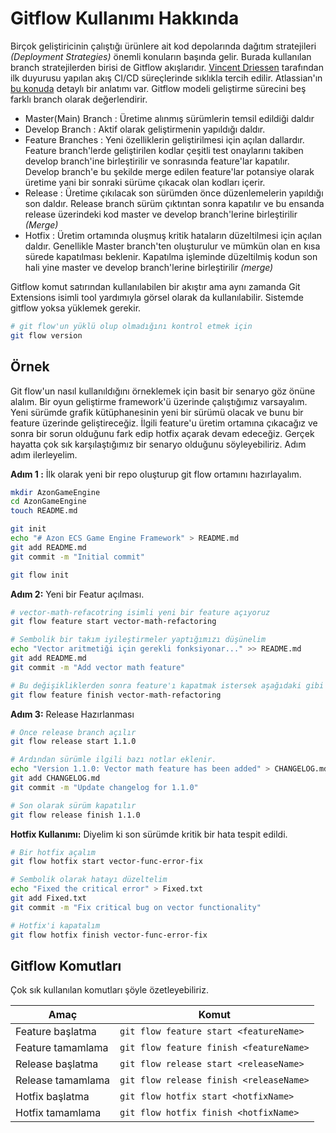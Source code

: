 # Gitflow Kullanımı Hakkında

Birçok geliştiricinin çalıştığı ürünlere ait kod depolarında dağıtım stratejileri _(Deployment Strategies)_ önemli konuların başında gelir. Burada kullanılan branch stratejilerden birisi de Gitflow akışlarıdır. [Vincent Driessen](http://nvie.com/posts/a-successful-git-branching-model/) tarafından ilk duyurusu yapılan akış CI/CD süreçlerinde sıklıkla tercih edilir. Atlassian'ın [bu konuda](https://www.atlassian.com/git/tutorials/comparing-workflows/gitflow-workflow) detaylı bir anlatımı var. Gitflow modeli geliştirme sürecini beş farklı branch olarak değerlendirir.

- Master(Main) Branch : Üretime alınmış sürümlerin temsil edildiği daldır
- Develop Branch : Aktif olarak geliştirmenin yapıldığı daldır.
- Feature Branches : Yeni özelliklerin geliştirilmesi için açılan dallardır. Feature branch'lerde geliştirilen kodlar çeşitli test onaylarını takiben develop branch'ine birleştirilir ve sonrasında feature'lar kapatılır. Develop branch'e bu şekilde merge edilen feature'lar potansiye olarak üretime yani bir sonraki sürüme çıkacak olan kodları içerir.
- Release : Üretime çıkılacak son sürümden önce düzenlemelerin yapıldığı son daldır. Release branch sürüm çıktıntan sonra kapatılır ve bu ensanda release üzerindeki kod master ve develop branch'lerine birleştirilir _(Merge)_
- Hotfix : Üretim ortamında oluşmuş kritik hataların düzeltilmesi için açılan daldır. Genellikle Master branch'ten oluşturulur ve mümkün olan en kısa sürede kapatılması beklenir. Kapatılma işleminde düzeltilmiş kodun son hali yine master ve develop branch'lerine birleştirilir _(merge)_

Gitflow komut satırından kullanılabilen bir akıştır ama aynı zamanda Git Extensions isimli tool yardımıyla görsel olarak da kullanılabilir. Sistemde gitflow yoksa yüklemek gerekir.

```bash
# git flow'un yüklü olup olmadığını kontrol etmek için
git flow version
```

## Örnek

Git flow'un nasıl kullanıldığını örneklemek için basit bir senaryo göz önüne alalım. Bir oyun geliştirme framework'ü üzerinde çalıştığımız varsayalım. Yeni sürümde grafik kütüphanesinin yeni bir sürümü olacak ve bunu bir feature üzerinde geliştireceğiz. İlgili feature'u üretim ortamına çıkacağız ve sonra bir sorun olduğunu fark edip hotfix açarak devam edeceğiz. Gerçek hayatta çok sık karşılaştığımız bir senaryo olduğunu söyleyebiliriz. Adım adım ilerleyelim.

**Adım 1 :** İlk olarak yeni bir repo oluşturup git flow ortamını hazırlayalım.

```bash
mkdir AzonGameEngine
cd AzonGameEngine
touch README.md

git init
echo "# Azon ECS Game Engine Framework" > README.md
git add README.md
git commit -m "Initial commit"

git flow init
```

**Adım 2:** Yeni bir Featur açılması.

```bash
# vector-math-refacotring isimli yeni bir feature açıyoruz
git flow feature start vector-math-refactoring

# Sembolik bir takım iyileştirmeler yaptığımızı düşünelim
echo "Vector aritmetiği için gerekli fonksiyonar..." >> README.md
git add README.md
git commit -m "Add vector math feature"

# Bu değişikliklerden sonra feature'ı kapatmak istersek aşağıdaki gibi ilerleyebiliriz.
git flow feature finish vector-math-refactoring
```

**Adım 3:** Release Hazırlanması

```bash
# Önce release branch açılır
git flow release start 1.1.0

# Ardından sürümle ilgili bazı notlar eklenir.
echo "Version 1.1.0: Vector math feature has been added" > CHANGELOG.md
git add CHANGELOG.md
git commit -m "Update changelog for 1.1.0"

# Son olarak sürüm kapatılır
git flow release finish 1.1.0
```

**Hotfix Kullanımı:** Diyelim ki son sürümde kritik bir hata tespit edildi.

```bash
# Bir hotfix açalım
git flow hotfix start vector-func-error-fix

# Sembolik olarak hatayı düzeltelim
echo "Fixed the critical error" > Fixed.txt
git add Fixed.txt
git commit -m "Fix critical bug on vector functionality"

# Hotfix'i kapatalım
git flow hotfix finish vector-func-error-fix
```

## Gitflow Komutları

Çok sık kullanılan komutları şöyle özetleyebiliriz.

| Amaç              | Komut                             |
| ----------------- | --------------------------------- |
| Feature başlatma  | `git flow feature start <featureName>`   |
| Feature tamamlama | `git flow feature finish <featureName>`  |
| Release başlatma  | `git flow release start <releaseName>`  |
| Release tamamlama | `git flow release finish <releaseName>` |
| Hotfix başlatma   | `git flow hotfix start <hotfixName>`    |
| Hotfix tamamlama  | `git flow hotfix finish <hotfixName>`   |
